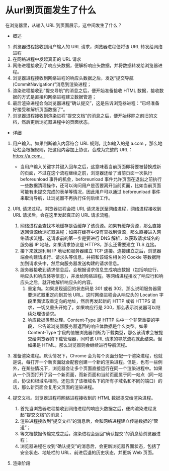 # 从url到页面发生了什么

在浏览器里，从输入 URL 到页面展示，这中间发生了什么？

* 概述

1. 浏览器进程接收到用户输入的 URL 请求，浏览器进程便将该 URL 转发给网络进程
2. 在网络进程中发起真正的 URL 请求
3. 网络进程接收到了响应头数据，便解析响应头数据，并将数据转发给浏览器进程。
4. 浏览器进程接收到网络进程的响应头数据之后，发送“提交导航 (CommitNavigation)”消息到渲染进程；
5. 渲染进程接收到“提交导航”的消息之后，便开始准备接收 HTML 数据，接收数据的方式是直接和网络进程建立数据管道；
6. 最后渲染进程会向浏览器进程“确认提交”，这是告诉浏览器进程：“已经准备好接受和解析页面数据了”。
7. 浏览器进程接收到渲染进程“提交文档”的消息之后，便开始移除之前旧的文档，然后更新浏览器进程中的页面状态。

* 详细

1. 用户输入。如果判断输入内容符合 URL 规则，比如输入的是 a.com ，那么地址栏会根据规则，把这段内容加上协议，合成为完整的 URL：https://a.com。
    * 当用户输入关键字并键入回车之后，这意味着当前页面即将要被替换成新的页面，不过在这个流程继续之前，浏览器还给了当前页面一次执行 beforeunload 事件的机会，beforeunload 事件允许页面在退出之前执行一些数据清理操作，还可以询问用户是否要离开当前页面，比如当前页面可能有未提交完成的表单等情况，因此用户可以通过 beforeunload 事件来取消导航，让浏览器不再执行任何后续工作。

2. URL 请求过程。浏览器进程会把 URL 请求发送至网络进程，网络进程接收到 URL 请求后，会在这里发起真正的 URL 请求流程。
    1. 网络进程会查找本地缓存是否缓存了该资源。如果有缓存资源，那么直接返回资源给浏览器进程；如果在缓存中没有查找到资源，那么直接进入网络请求流程。这请求前的第一步是要进行 DNS 解析，以获取请求域名的服务器 IP 地址。如果请求协议是 HTTPS，那么还需要建立 TLS 连接。
    2. 接下来就是利用 IP 地址和服务器建立 TCP 连接。连接建立之后，浏览器端会构建请求行、请求头等信息，并把和该域名相关的 Cookie 等数据附加到请求头中，然后向服务器发送构建的请求信息。
    3. 服务器接收到请求信息后，会根据请求信息生成响应数据（包括响应行、响应头和响应体等信息），并发给网络进程。等网络进程接收了响应行和响应头之后，就开始解析响应头的内容。
        1. 重定向。如果发现返回的状态码是 301 或者 302，那么说明服务器需要浏览器重定向到其他 URL。这时网络进程会从响应头的 Location 字段里面读取重定向的地址，然后再发起新的 HTTP 或者 HTTPS 请求，一切又重头开始了。如果响应行是 200，那么表示浏览器可以继续处理该请求。
        2. 响应数据类型处理。Content-Type 是 HTTP 头中一个非常重要的字段， 它告诉浏览器服务器返回的响应体数据是什么类型。如果 Content-Type 字段的值被浏览器判断为下载类型，那么该请求会被提交给浏览器的下载管理器，同时该 URL 请求的导航流程就此结束。但如果是 HTML，那么浏览器则会继续进行导航流程。

3. 准备渲染进程。默认情况下，Chrome 会为每个页面分配一个渲染进程，也就是说，每打开一个新页面就会配套创建一个新的渲染进程。但是，也有一些例外，在某些情况下，浏览器会让多个页面直接运行在同一个渲染进程中。如果从一个页面打开了另一个新页面，而新页面和当前页面属于同一站点（同一站点，协议和根域名相同，还包含了该根域名下的所有子域名和不同的端口）的话，那么新页面会复用父页面的渲染进程。

4. 提交文档。浏览器进程将网络进程接收到的 HTML 数据提交给渲染进程。
    1. 首先当浏览器进程接收到网络进程的响应头数据之后，便向渲染进程发起“提交文档”的消息；
    2. 渲染进程接收到“提交文档”的消息后，会和网络进程建立传输数据的“管道”；
    3. 等文档数据传输完成之后，渲染进程会返回“确认提交”的消息给浏览器进程；
    4. 浏览器进程在收到“确认提交”的消息后，会更新浏览器界面状态，包括了安全状态、地址栏的 URL、前进后退的历史状态，并更新 Web 页面。

5. 渲染阶段